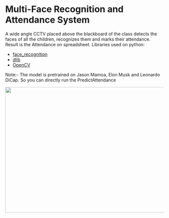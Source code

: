 # Multi-Face Recognition and Attendance System
A wide angle CCTV placed above the blackboard of the class detects the faces of all the children, recognizes them and marks their attendance. Result is the Attendance on spreadsheet. Libraries used on python:
* [face_recognition](https://github.com/ageitgey/face_recognition)
* [dlib](https://pypi.org/project/dlib/)
* [OpenCV](https://opencv.org/)

Note:- The model is pretrained on Jason Mamoa, Elon Musk and Leonardo DiCap. So you can directly run the PredictAttendance

<img src="https://user-images.githubusercontent.com/66885398/175360383-9dec47aa-aa43-428b-a9ff-293688d54596.png" align="center" height="400" width="650" >
